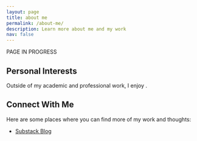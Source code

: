 ```yaml
---
layout: page
title: about me
permalink: /about-me/
description: Learn more about me and my work
nav: false
---
```

PAGE IN PROGRESS


## Personal Interests

Outside of my academic and professional work, I enjoy   .

## Connect With Me

Here are some places where you can find more of my work and thoughts:

* [Substack Blog](https://substack.com/@cowthattypes)

